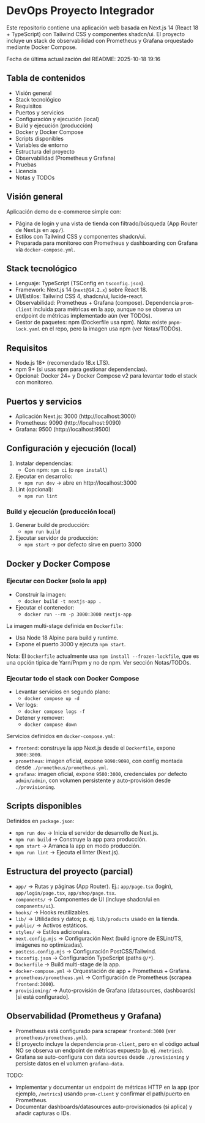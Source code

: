 # DevOps Proyecto Integrador

Este repositorio contiene una aplicación web basada en Next.js 14 (React 18 + TypeScript) con Tailwind CSS y componentes shadcn/ui. El proyecto incluye un stack de observabilidad con Prometheus y Grafana orquestado mediante Docker Compose.

Fecha de última actualización del README: 2025-10-18 19:16

## Tabla de contenidos
- Visión general
- Stack tecnológico
- Requisitos
- Puertos y servicios
- Configuración y ejecución (local)
- Build y ejecución (producción)
- Docker y Docker Compose
- Scripts disponibles
- Variables de entorno
- Estructura del proyecto
- Observabilidad (Prometheus y Grafana)
- Pruebas
- Licencia
- Notas y TODOs

## Visión general
Aplicación demo de e-commerce simple con:
- Página de login y una vista de tienda con filtrado/búsqueda (App Router de Next.js en `app/`).
- Estilos con Tailwind CSS y componentes shadcn/ui.
- Preparada para monitoreo con Prometheus y dashboarding con Grafana vía `docker-compose.yml`.

## Stack tecnológico
- Lenguaje: TypeScript (TSConfig en `tsconfig.json`).
- Framework: Next.js 14 (`next@14.2.x`) sobre React 18.
- UI/Estilos: Tailwind CSS 4, shadcn/ui, lucide-react.
- Observabilidad: Prometheus + Grafana (compose). Dependencia `prom-client` incluida para métricas en la app, aunque no se observa un endpoint de métricas implementado aún (ver TODOs).
- Gestor de paquetes: npm (Dockerfile usa npm). Nota: existe `pnpm-lock.yaml` en el repo, pero la imagen usa npm (ver Notas/TODOs).

## Requisitos
- Node.js 18+ (recomendado 18.x LTS). 
- npm 9+ (si usas npm para gestionar dependencias).
- Opcional: Docker 24+ y Docker Compose v2 para levantar todo el stack con monitoreo.

## Puertos y servicios
- Aplicación Next.js: 3000 (http://localhost:3000)
- Prometheus: 9090 (http://localhost:9090)
- Grafana: 9500 (http://localhost:9500)

## Configuración y ejecución (local)
1. Instalar dependencias:
   - Con npm: `npm ci` (o `npm install`)
2. Ejecutar en desarrollo:
   - `npm run dev` → abre en http://localhost:3000
3. Lint (opcional):
   - `npm run lint`

### Build y ejecución (producción local)
1. Generar build de producción:
   - `npm run build`
2. Ejecutar servidor de producción:
   - `npm start` → por defecto sirve en puerto 3000

## Docker y Docker Compose

### Ejecutar con Docker (solo la app)
- Construir la imagen:
  - `docker build -t nextjs-app .`
- Ejecutar el contenedor:
  - `docker run --rm -p 3000:3000 nextjs-app`

La imagen multi-stage definida en `Dockerfile`:
- Usa Node 18 Alpine para build y runtime.
- Expone el puerto 3000 y ejecuta `npm start`.

Nota: El `Dockerfile` actualmente usa `npm install --frozen-lockfile`, que es una opción típica de Yarn/Pnpm y no de npm. Ver sección Notas/TODOs.

### Ejecutar todo el stack con Docker Compose
- Levantar servicios en segundo plano:
  - `docker compose up -d`
- Ver logs:
  - `docker compose logs -f`
- Detener y remover:
  - `docker compose down`

Servicios definidos en `docker-compose.yml`:
- `frontend`: construye la app Next.js desde el `Dockerfile`, expone `3000:3000`.
- `prometheus`: imagen oficial, expone `9090:9090`, con config montada desde `./prometheus/prometheus.yml`.
- `grafana`: imagen oficial, expone `9500:3000`, credenciales por defecto `admin/admin`, con volumen persistente y auto-provisión desde `./provisioning`.

## Scripts disponibles
Definidos en `package.json`:
- `npm run dev` → Inicia el servidor de desarrollo de Next.js.
- `npm run build` → Construye la app para producción.
- `npm start` → Arranca la app en modo producción.
- `npm run lint` → Ejecuta el linter (Next.js).

## Estructura del proyecto (parcial)
- `app/` → Rutas y páginas (App Router). Ej.: `app/page.tsx` (login), `app/login/page.tsx`, `app/shop/page.tsx`.
- `components/` → Componentes de UI (incluye shadcn/ui en `components/ui`).
- `hooks/` → Hooks reutilizables.
- `lib/` → Utilidades y datos; p. ej. `lib/products` usado en la tienda.
- `public/` → Activos estáticos.
- `styles/` → Estilos adicionales.
- `next.config.mjs` → Configuración Next (build ignore de ESLint/TS, imágenes no optimizadas).
- `postcss.config.mjs` → Configuración PostCSS/Tailwind.
- `tsconfig.json` → Configuración TypeScript (paths `@/*`).
- `Dockerfile` → Build multi-stage de la app.
- `docker-compose.yml` → Orquestación de app + Prometheus + Grafana.
- `prometheus/prometheus.yml` → Configuración de Prometheus (scrapea `frontend:3000`).
- `provisioning/` → Auto-provisión de Grafana (datasources, dashboards) [si está configurado].

## Observabilidad (Prometheus y Grafana)
- Prometheus está configurado para scrapear `frontend:3000` (ver `prometheus/prometheus.yml`).
- El proyecto incluye la dependencia `prom-client`, pero en el código actual NO se observa un endpoint de métricas expuesto (p. ej. `/metrics`).
- Grafana se auto-configura con data sources desde `./provisioning` y persiste datos en el volumen `grafana-data`.

TODO:
- Implementar y documentar un endpoint de métricas HTTP en la app (por ejemplo, `/metrics`) usando `prom-client` y confirmar el path/puerto en Prometheus.
- Documentar dashboards/datasources auto-provisionados (si aplica) y añadir capturas o IDs.

